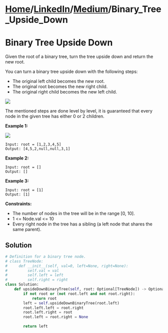 # [Home](./../..)/[LinkedIn](./..)/[Medium](./)/Binary_Tree_Upside_Down
<h1>Binary Tree Upside Down</h1>

<p>
Given the root of a binary tree, turn the tree upside down and return the new root.
</p>
<p>
You can turn a binary tree upside down with the following steps:
</p>

- The original left child becomes the new root.
- The original root becomes the new right child.
- The original right child becomes the new left child.

<p>
<img src="https://assets.leetcode.com/uploads/2020/08/29/main.jpg">
  
The mentioned steps are done level by level, it is guaranteed that every node in the given tree has either 0 or 2 children.
</p>

<b>Example 1:</b>

<img src="https://assets.leetcode.com/uploads/2020/08/29/updown.jpg">

    Input: root = [1,2,3,4,5]
    Output: [4,5,2,null,null,3,1]

<b>Example 2:</b>

    Input: root = []
    Output: []

<b>Example 3:</b>

    Input: root = [1]
    Output: [1]

<b>Constraints:</b>

- The number of nodes in the tree will be in the range [0, 10].
- 1 <= Node.val <= 10
- Every right node in the tree has a sibling (a left node that shares the same parent).

<h2>Solution</h2>

```python
# Definition for a binary tree node.
# class TreeNode:
#     def __init__(self, val=0, left=None, right=None):
#         self.val = val
#         self.left = left
#         self.right = right
class Solution:
    def upsideDownBinaryTree(self, root: Optional[TreeNode]) -> Optional[TreeNode]:
        if not root or (not root.left and not root.right):
            return root
        left = self.upsideDownBinaryTree(root.left)
        root.left.left = root.right
        root.left.right = root
        root.left = root.right = None
        
        return left
```
